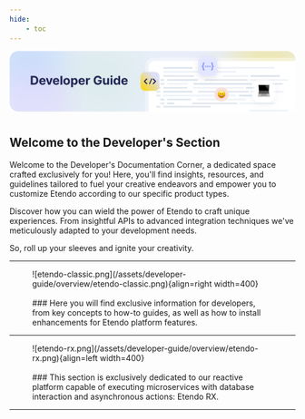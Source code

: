 ```yaml
---
hide: 
    - toc
---
```

![cover-developer-guide.png](/assets/developer-guide/overview/cover-developer-guide.png)
# 
## Welcome to the Developer's Section

Welcome to the Developer's Documentation Corner, a dedicated space crafted exclusively for you! Here, you'll find insights, resources, and guidelines tailored to fuel your creative endeavors and empower you to customize Etendo according to our specific product types.

Discover how you can wield the power of Etendo to craft unique experiences. From insightful APIs to advanced integration techniques we've meticulously adapted to your development needs.

So, roll up your sleeves and ignite your creativity.

---

<figure markdown>
![etendo-classic.png](/assets/developer-guide/overview/etendo-classic.png){align=right width=400}
<br><br>
### Here you will find exclusive information for developers, from key concepts to how-to guides, as well as how to install enhancements for Etendo platform features.
</figure>


---

<figure markdown>
![etendo-rx.png](/assets/developer-guide/overview/etendo-rx.png){align=left width=400}
<br><br>
### This section is exclusively dedicated to our reactive platform capable of executing microservices with database interaction and asynchronous actions: Etendo RX.                                          
</figure>

---
